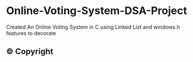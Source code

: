 # Online-Voting-System-DSA-Project
Created  An Online Voting System in C using Linked List and windows.h features to decorate

## © Copyright

